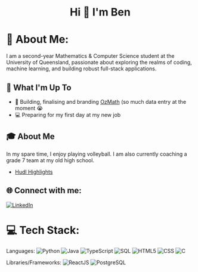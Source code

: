 <h1 align="center">Hi 👋 I'm Ben </h1>

# 💫 About Me:
I am a second-year Mathematics & Computer Science student at the University of Queensland, passionate about exploring the realms of coding, machine learning, and building robust full-stack applications.

## 🚀 What I'm Up To

- 🤖 Building, finalising and branding [OzMath](https://github.com/chaubenn/ozmath) (so much data entry at the moment 😭
- 💻 Preparing for my first day at my new job
  

## 🎓 About Me

In my spare time, I enjoy playing volleyball. I am also currently coaching a grade 7 team at my old high school. 

- [Hudl Highlights](https://www.hudl.com/video/3/17388552/63f358a95eec2607f042bdc7)


## 🌐 Connect with me:
[![LinkedIn](https://img.shields.io/badge/LinkedIn-%230077B5.svg?logo=linkedin&logoColor=white)](https://www.linkedin.com/in/chaubenn/)

# 💻 Tech Stack:
Languages: 
![Python](https://img.shields.io/badge/python-%233776AB.svg?style=for-the-badge&logo=python&logoColor=white)
![Java](https://img.shields.io/badge/java-%23ED8B00.svg?style=for-the-badge&logo=java&logoColor=white)
![TypeScript](https://img.shields.io/badge/TypeScript-3178C6?style=for-the-badge&logo=typescript&logoColor=white)
![SQL](https://img.shields.io/badge/sql-%2307405e.svg?style=for-the-badge&logo=postgresql&logoColor=white) 
![HTML5](https://img.shields.io/badge/html5-%23E34F26.svg?style=for-the-badge&logo=html5&logoColor=white) 
![CSS](https://img.shields.io/badge/css-%231572B6.svg?style=for-the-badge&logo=css3&logoColor=white) 
![C](https://img.shields.io/badge/C-00599C?style=for-the-badge&logo=c&logoColor=white) 

Libraries/Frameworks: 
![ReactJS](https://img.shields.io/badge/react-%2320232a.svg?style=for-the-badge&logo=react&logoColor=%2361DAFB) 
![PostgreSQL](https://img.shields.io/badge/PostgreSQL-316192?style=for-the-badge&logo=postgresql&logoColor=white) 
